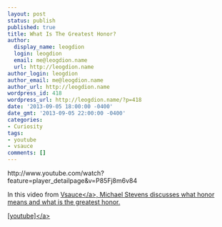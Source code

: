 ```yaml
---
layout: post
status: publish
published: true
title: What Is The Greatest Honor?
author:
  display_name: leogdion
  login: leogdion
  email: me@leogdion.name
  url: http://leogdion.name
author_login: leogdion
author_email: me@leogdion.name
author_url: http://leogdion.name
wordpress_id: 418
wordpress_url: http://leogdion.name/?p=418
date: '2013-09-05 18:00:00 -0400'
date_gmt: '2013-09-05 22:00:00 -0400'
categories:
- Curiosity
tags:
- youtube
- vsauce
comments: []
---
```

<p>http:&#47;&#47;www.youtube.com&#47;watch?feature=player_detailpage&amp;v=P85Fj8m6v84</p>
<p>In this video from <a href="http:&#47;&#47;www.youtube.com&#47;user&#47;Vsauce" target="_blank">Vsauce<&#47;a>,&nbsp;Michael Stevens discusses what honor means and what is the greatest honor.</p>
<p><a href="http:&#47;&#47;www.youtube.com&#47;watch?feature=player_detailpage&amp;v=P85Fj8m6v84" target="_blank">[youtube]<&#47;a></p>

